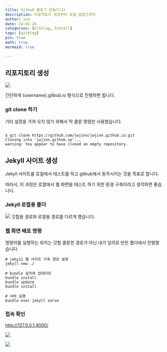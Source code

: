 ```yaml
---
title: Github 블로그 만들기(2)
description: 리포지토리 생성부터 로컬 업로드까지
author: joo
date: 24-03-24
categories: [Gitblog, Install]
tags: [gitblog]
pin: true
math: true
mermaid: true

---
```


## 리포지토리 생성
![](https://jwjinn.github.io/assets/img/gitblog/2024-03-23-16-41-50.png)

간단하게 {username}.gitbub.io 형식으로 진행하면 됩니다.

### git clone 하기
기타 설정을 가져 오지 않기 위해서 딱 클론 명령만 사용했습니다.

```Shell

$ git clone https://github.com/jwjinn/jwjinn.github.io.git
Cloning into 'jwjinn.github.io'...
warning: You appear to have cloned an empty repository.

```

## Jekyll 사이트 생성
Jekyll 사이트를 로컬에서 테스트를 하고 github에서 동작시키는 것을 목표로 합니다.

따라서, 이 과정은 로컬에서 웹 화면을 테스트 하기 위한 환경 구축이라고 생각하면 좋습니다.

### Jekyll 로컬용 폴더
![](https://jwjinn.github.io/assets/img/gitblog/2024-03-23-16-54-31.png)
깃헙용 경로와 로컬용 경로를 다르게 했습니다.

### 웹 화면 배포 명령
명령어를 실행하는 위치는 깃헙 클론한 경로가 아닌 내가 임의로 만든 폴더에서 진행했습니다.

```Shell
# jeky11 웹 사이트 구축 경로 설정
jekyll new ./

# bundle 설치와 업데이트
bundle install
bundle update
bundle install

# 서버 실행
bundle exec jekyll serve

```
### 접속 확인
http://127.0.0.1:4000/

![](https://jwjinn.github.io/assets/img/gitblog/2024-03-23-16-59-02.png)

![](https://jwjinn.github.io/assets/img/gitblog/2024-03-23-16-59-27.png)